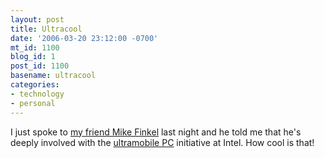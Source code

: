```yaml
---
layout: post
title: Ultracool
date: '2006-03-20 23:12:00 -0700'
mt_id: 1100
blog_id: 1
post_id: 1100
basename: ultracool
categories:
- technology
- personal
---
```

<p>I just spoke to <a href="/2004/08/31/my-friend-the-inventor.aspx">my friend Mike Finkel</a> last night and he told me that he's deeply involved with the <a href="http://www.upmc.com/">ultramobile PC</a> initiative at Intel. How cool is that!</p>

